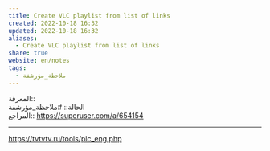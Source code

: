 ```yaml
---  
title: Create VLC playlist from list of links  
created: 2022-10-18 16:32  
updated: 2022-10-18 16:32  
aliases:  
  - Create VLC playlist from list of links  
share: true  
website: en/notes  
tags:  
  - ملاحظة_مؤرشفة  
---  
```

  
  
المعرفة::   
الحالة:: #ملاحظة_مؤرشفة  
المراجع:: https://superuser.com/a/654154  
  
---  
  
  
https://tvtvtv.ru/tools/plc_eng.php  
  
